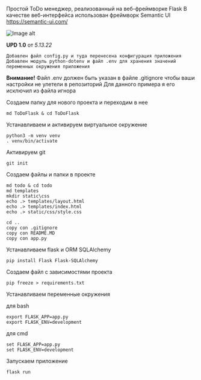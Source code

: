 Простой ToDo менеджер, реализованный на веб-фреймворке Flask
В качестве веб-интерфейса использован фреймворк Semantic UI https://semantic-ui.com/

![Image alt](https://sun9-87.userapi.com/s/v1/ig2/qoOIVsuNQnj2xPLBAtjqlJAA2V8widKcpeGjC8bwy3qCKQ_JAQsQFUwLkc31mSQaYNIun91Pw8QDfPeworrJ_xk1.jpg?size=1280x827&quality=96&type=album)

**UPD 1.0**  от  _5.13.22_

    Добавлен файл config.py и туда перенесена конфигурация приложения
    Добавлен модуль python-dotenv и файл .env для хранения значений переменных окружения приложения
    


**Внимание!** 
Файл .env должен быть указан в файле .gitignore чтобы ваши настройки не улетели в репозиторий
Для данного примера я его исключил из файла игнора




Создаем папку для нового проекта и переходим в нее

    md ToDoFlask & cd ToDoFlask

Устанавливаем и активируем виртуальное окружение

    python3 -m venv venv
    . venv/bin/activate


Активируем git
    
    git init


Создаем файлы и папки в проекте
    
    md todo & cd todo
    md templates
    mkdir static\css
    echo .> templates/layout.html
    echo .> templates/index.html
    echo .> static/css/style.css

    cd ..
    copy con .gitignore
    copy con README.MD
    copy con app.py


Устанавливаем flask и ORM SQLAlchemy

    pip install Flask Flask-SQLAlchemy


Создаем файл с зависимостями проекта

    pip freeze > requirements.txt


Устанавливаем переменные окружения 
    
для bash

    export FLASK_APP=app.py
    export FLASK_ENV=development

для cmd

    set FLASK_APP=app.py
    set FLASK_ENV=development


Запускаем приложение
    
    flask run